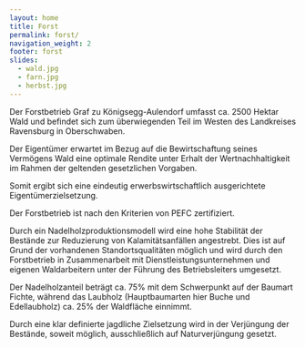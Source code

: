 ```yaml
---
layout: home
title: Forst
permalink: forst/
navigation_weight: 2
footer: forst
slides:
  - wald.jpg
  - farn.jpg
  - herbst.jpg
---
```

Der Forstbetrieb Graf zu Königsegg-Aulendorf umfasst ca. 2500 Hektar Wald und befindet sich zum überwiegenden Teil im Westen des Landkreises Ravensburg in Oberschwaben.

Der Eigentümer erwartet im Bezug auf die Bewirtschaftung seines Vermögens Wald eine optimale Rendite unter Erhalt der Wertnachhaltigkeit im Rahmen der geltenden gesetzlichen Vorgaben.

Somit ergibt sich eine eindeutig erwerbswirtschaftlich ausgerichtete Eigentümerzielsetzung.

Der Forstbetrieb ist nach den Kriterien von PEFC zertifiziert.

Durch ein Nadelholzproduktionsmodell wird eine hohe Stabilität der Bestände zur Reduzierung von Kalamitätsanfällen angestrebt. Dies ist auf Grund der vorhandenen Standortsqualitäten möglich und wird durch den Forstbetrieb in Zusammenarbeit mit Dienstleistungsunternehmen und eigenen Waldarbeitern unter der Führung des Betriebsleiters umgesetzt.

Der Nadelholzanteil beträgt ca. 75% mit dem Schwerpunkt auf der Baumart Fichte, während das Laubholz (Hauptbaumarten hier Buche und Edellaubholz) ca. 25% der Waldfläche einnimmt.

Durch eine klar definierte jagdliche Zielsetzung wird in der Verjüngung der Bestände, soweit möglich, ausschließlich auf Naturverjüngung gesetzt.